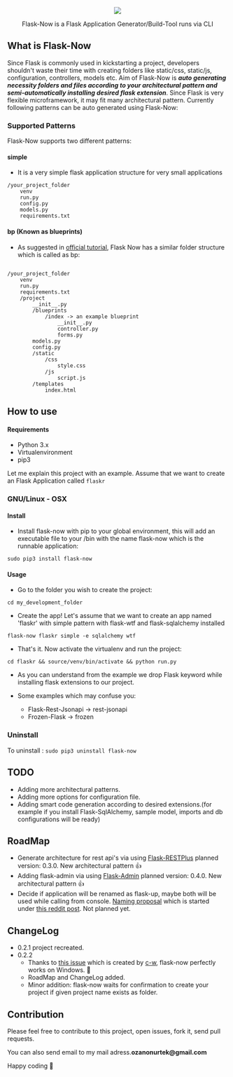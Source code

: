 <p align="center"> 
<img src="../master/images/logo.png">
</p>

<p align="center">Flask-Now is a Flask Application Generator/Build-Tool runs via CLI</p> 

## What is Flask-Now
Since Flask is commonly used in kickstarting a project, developers shouldn't waste their time with creating folders like static/css, static/js, configuration, controllers, models etc. Aim of Flask-Now is __*auto generating necessity folders and files according to your architectural pattern and semi-automatically installing desired flask extension*__. Since Flask is very flexible microframework, it may fit many architectural pattern. Currently following patterns can be auto generated using Flask-Now:

### Supported Patterns
Flask-Now supports two different patterns:

#### simple
- It is a very simple flask application structure for very small applications
```
/your_project_folder
    venv
    run.py
    config.py
    models.py
    requirements.txt
```

#### bp (Known as blueprints)
- As suggested in [official tutorial](https://flask.palletsprojects.com/en/1.1.x/blueprints/), Flask Now has a similar folder structure which is called as bp:
```

/your_project_folder
    venv
    run.py
    requirements.txt
    /project
        __init__.py
        /blueprints
            /index -> an example blueprint
                __init__.py
                controller.py
                forms.py  
        models.py
        config.py
        /static
            /css
                style.css
            /js
                script.js
        /templates
            index.html
```

## How to use

#### Requirements
- Python 3.x
- Virtualenvironment
- pip3

Let me explain this project with an example. Assume that we want to create an Flask Application called ```flaskr```

### GNU/Linux - OSX

#### Install
- Install flask-now with pip to your global environment, this will add an executable file to your /bin with the name flask-now which is the runnable application:
```
sudo pip3 install flask-now
```
#### Usage
- Go to the folder you wish to create the project:
```
cd my_development_folder
```
- Create the app! Let's assume that we want to create an app named 'flaskr' with simple pattern with flask-wtf and flask-sqlalchemy installed

```
flask-now flaskr simple -e sqlalchemy wtf

```
- That's it. Now activate the virtualenv and run the project:
```
cd flaskr && source/venv/bin/activate && python run.py
```
- As you can understand from the example we drop Flask keyword while installing flask extensions to our project.

- Some examples which may confuse you:
  - Flask-Rest-Jsonapi -> rest-jsonapi
  - Frozen-Flask -> frozen

### Uninstall
To uninstall :
```sudo pip3 uninstall flask-now```
## TODO

- Adding more architectural patterns.
- Adding more options for configuration file.
- Adding smart code generation according to desired extensions.(for example if you install Flask-SqlAlchemy, sample model, imports and db configurations will be ready)


## RoadMap
- Generate architecture for rest api's via using [Flask-RESTPlus](https://flask-restplus.readthedocs.io/en/stable/) planned version: 0.3.0. New architectural pattern :+1:
- Adding flask-admin via using [Flask-Admin](https://flask-admin.readthedocs.io/en/latest/) planned version: 0.4.0. New architectural pattern :+1:
- Decide if application will be renamed as flask-up, maybe both will be used while calling from console. [Naming proposal](https://github.com/ozanonurtek/flask-now/issues/5) which is started under [this reddit post](https://www.reddit.com/r/flask/comments/ddtprp/flasknow_flask_app_generator_v021/). Not planned yet.

## ChangeLog

- 0.2.1 project recreated.
- 0.2.2 
    - Thanks to [this issue](https://github.com/ozanonurtek/flask-now/pull/6) which is created by [c-w](https://github.com/c-w), flask-now perfectly works on Windows. :clap:
    - RoadMap and ChangeLog added.
    - Minor addition: flask-now waits for confirmation to create your project if given project name exists as folder. 


## Contribution

Please feel free to contribute to this project, open issues, fork it, send pull requests.

You can also send email to my mail adress.__ozanonurtek@gmail.com__

Happy coding :metal:
